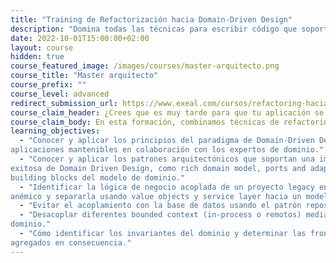 ```yaml
---
title: "Training de Refactorización hacia Domain-Driven Design"
description: "Domina todas las técnicas para escribir código que soporte el paso del tiempo, desde el código limpio a la arquitectura de software."
date: 2022-10-01T15:00:00+02:00
layout: course
hidden: true
course_featured_image: /images/courses/master-arquitecto.png
course_title: "Master arquitecto"
course_prefix: ""
course_level: advanced
redirect_submission_url: https://www.exeal.com/cursos/refactoring-hacia-domain-driven-design/programa/
course_claim_header: ¿Crees que es muy tarde para que tu aplicación se beneficie de aplicar las técnicas de Domain-Driven Design, Arquitectura Hexagonal y CQRS?
course_claim_body: En esta formación, combinamos técnicas de refactoring con los principales fundamentos de Domain-Driven Design, para que puedas rescatar y modernizar cualquier aplicación legacy.
learning_objectives:
  - "Conocer y aplicar los principios del paradigma de Domain-Driven Design para escribir
aplicaciones mantenibles en colaboración con los expertos de dominio."
  - "Conocer y aplicar los patrones arquitectónicos que soportan una implementación
exitosa de Domain Driven Design, como rich domain model, ports and adapters y los
building blocks del modelo de dominio."
  - "Identificar la lógica de negocio acoplada de un proyecto legacy en forma de modelo
anémico y separarla usando value objects y service layer hacia un modelo rico."
  - "Evitar el acoplamiento con la base de datos usando el patrón repositorio."
  - "Desacoplar diferentes bounded context (in-process o remotos) mediante eventos de
dominio."
  - "Cómo identificar los invariantes del dominio y determinar las fronteras entre los
agregados en consecuencia."
---
```

